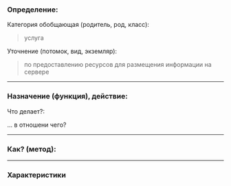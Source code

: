 ### Определение:
Категория обобщающая (родитель, род, класс):
>услуга

Уточнение (потомок, вид, экземляр):

>по предоставлению ресурсов для размещения информации на сервере
---
### Назначение (функция), действие:
Что делает?:
>

... в отношени чего?
>

---
### Как? (метод):
>

---
### Характеристики
>
